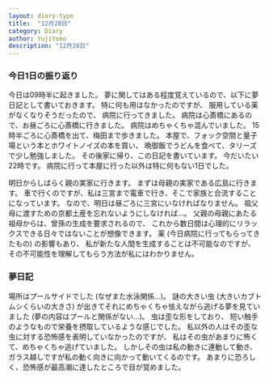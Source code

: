 ```yaml
---
layout: diary-type
title:  "12月28日"
category: Diary
author: Yujitomo
description: "12月28日"
---
```




### 今日1日の振り返り

今日は09時半に起きました。
夢に関してはある程度覚えているので、以下に夢日記として書いておきます。
特に何も用はなかったのですが、
服用している薬がなくなりそうだったので、
病院に行ってきました。
病院は心斎橋にあるので、お昼ごろに心斎橋に行きました。
病院はめちゃくちゃ混んでいました。
15時半ごろに心斎橋を出て、梅田まで歩きました。
本屋で、フォック空間と量子場という本とホワイトノイズの本を買い、
晩御飯でうどんを食べて、タリーズで少し勉強しました。
その後家に帰り、この日記を書いています。
今だいたい22時です。
病院に行って本屋に行った以外は特に何もない1日でした。

明日からしばらく親の実家に行きます。
まずは母親の実家である広島に行きます。
車で行くのですが、私は三宮まで電車で行き、そこで家族と合流することになっています。
なので、明日は昼ごろに三宮にいなければなりません。
祖父母に渡すための京都土産を忘れないようにしなければ...。
父親の母親にあたる祖母からは、曾孫の生成を要求されるので、
これから数日間は心理的にリラックスできる日々ではないことが想像できます。
薬 (今日病院に行ってもらってきたもの) の影響もあり、
私が新たな人間を生成することは不可能なのですが、
その不可能性を理解してもらう方法が私にはわかりません。


### 夢日記

場所はプールサイドでした (なぜまた水泳関係...)。
謎の大きい虫 (大きいカブトムシくらいの大きさ) が出きてそれにめちゃくちゃ怯えながら逃げる夢を見ていました
(夢の内容はプールと関係がない...)。
虫は歪な形をしており、
短い触手のようなもので栄養を摂取しているような感じでした。
私以外の人はその歪な虫に対する恐怖感を表明していなかったのですが、
私はその虫があまりに怖くて、めちゃくちゃ逃げていました。
しかしその虫は私の動きに連動して動き、
ガラス越しですが私の動く向きに向かって動いてくるのです。
あまりに恐ろしく、恐怖感が最高潮に達したところで目が覚めました。
